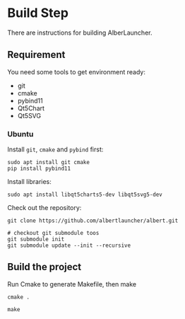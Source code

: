 # Build Step

There are instructions for building AlberLauncher.


## Requirement

You need some tools to get environment ready:

- git
- cmake
- pybind11
- Qt5Chart
- Qt5SVG


### Ubuntu

Install `git`, `cmake` and `pybind` first:

```
sudo apt install git cmake
pip install pybind11
```

Install libraries:

```
sudo apt install libqt5charts5-dev libqt5svg5-dev
```

Check out the repository:

```
git clone https://github.com/albertlauncher/albert.git

# checkout git submodule toos
git submodule init
git submodule update --init --recursive
```

## Build the project

Run Cmake to generate Makefile, then make

```
cmake .

make
```